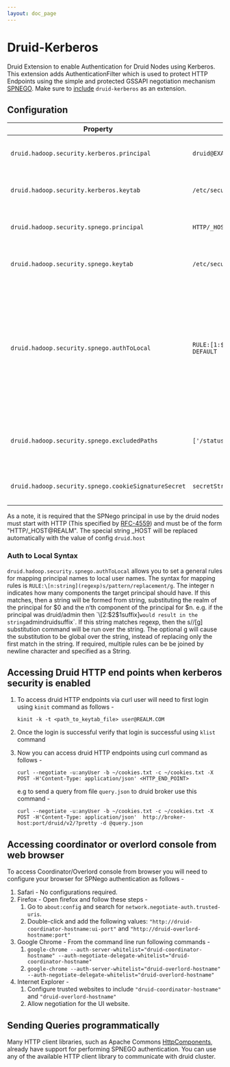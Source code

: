 ```yaml
---
layout: doc_page
---
```


# Druid-Kerberos

Druid Extension to enable Authentication for Druid Nodes using Kerberos.
This extension adds AuthenticationFilter which is used to protect HTTP Endpoints using the simple and protected GSSAPI negotiation mechanism [SPNEGO](https://en.wikipedia.org/wiki/SPNEGO). 
Make sure to [include](../../operations/including-extensions.html) `druid-kerberos` as an extension.


## Configuration

|Property|Possible Values|Description|Default|required|
|--------|---------------|-----------|-------|--------|
|`druid.hadoop.security.kerberos.principal`|`druid@EXAMPLE.COM`| Principal user name, used for internal node communication|empty|Yes|
|`druid.hadoop.security.kerberos.keytab`|`/etc/security/keytabs/druid.headlessUser.keytab`|Path to keytab file used for internal node communication|empty|Yes|
|`druid.hadoop.security.spnego.principal`|`HTTP/_HOST@EXAMPLE.COM`| SPNego service principal used by druid nodes|empty|Yes|
|`druid.hadoop.security.spnego.keytab`|`/etc/security/keytabs/spnego.service.keytab`|SPNego service keytab used by druid nodes|empty|Yes|
|`druid.hadoop.security.spnego.authToLocal`|`RULE:[1:$1@$0](druid@EXAMPLE.COM)s/.*/druid DEFAULT`|It allows you to set a general rule for mapping principal names to local user names. It will be used if there is not an explicit mapping for the principal name that is being translated.|DEFAULT|No|
|`druid.hadoop.security.spnego.excludedPaths`|`['/status','/health']`| Array of HTTP paths which which does NOT need to be authenticated.|None|No|
|`druid.hadoop.security.spnego.cookieSignatureSecret`|`secretString`| Secret used to sign authentication cookies|<Random value>|No|

As a note, it is required that the SPNego principal in use by the druid nodes must start with HTTP (This specified by [RFC-4559](https://tools.ietf.org/html/rfc4559)) and must be of the form "HTTP/_HOST@REALM". 
The special string _HOST will be replaced automatically with the value of config `druid.host`

### Auth to Local Syntax

`druid.hadoop.security.spnego.authToLocal` allows you to set a general rules for mapping principal names to local user names.
The syntax for mapping rules is `RULE:\[n:string](regexp)s/pattern/replacement/g`. The integer n indicates how many components the target principal should have. If this matches, then a string will be formed from string, substituting the realm of the principal for $0 and the n‘th component of the principal for $n. e.g. if the principal was druid/admin then `\[2:$2$1suffix]` would result in the string `admindruidsuffix`.
If this string matches regexp, then the s//\[g] substitution command will be run over the string. The optional g will cause the substitution to be global over the string, instead of replacing only the first match in the string.
If required, multiple rules can be be joined by newline character and specified as a String. 

## Accessing Druid HTTP end points when kerberos security is enabled 
1. To access druid HTTP endpoints via curl user will need to first login using `kinit` command as follows -  

    ```
    kinit -k -t <path_to_keytab_file> user@REALM.COM
    ```

2. Once the login is successful verify that login is successful using `klist` command
3. Now you can access druid HTTP endpoints using curl command as follows - 

    ```
    curl --negotiate -u:anyUser -b ~/cookies.txt -c ~/cookies.txt -X POST -H'Content-Type: application/json' <HTTP_END_POINT>
    ```

    e.g to send a query from file `query.json` to druid broker use this command -

    ```
    curl --negotiate -u:anyUser -b ~/cookies.txt -c ~/cookies.txt -X POST -H'Content-Type: application/json'  http://broker-host:port/druid/v2/?pretty -d @query.json
    ```


## Accessing coordinator or overlord console from web browser
To access Coordinator/Overlord console from browser you will need to configure your browser for SPNego authentication as follows - 

1. Safari - No configurations required.
2. Firefox - Open firefox and follow these steps - 
    1. Go to `about:config` and search for `network.negotiate-auth.trusted-uris`.
    2. Double-click and add the following values: `"http://druid-coordinator-hostname:ui-port"` and `"http://druid-overlord-hostname:port"`
3. Google Chrome - From the command line run following commands - 
    1. `google-chrome --auth-server-whitelist="druid-coordinator-hostname" --auth-negotiate-delegate-whitelist="druid-coordinator-hostname"`
    2. `google-chrome --auth-server-whitelist="druid-overlord-hostname" --auth-negotiate-delegate-whitelist="druid-overlord-hostname"`
4. Internet Explorer -
    1. Configure trusted websites to include `"druid-coordinator-hostname"` and `"druid-overlord-hostname"`
    2. Allow negotiation for the UI website.

## Sending Queries programmatically
Many HTTP client libraries, such as Apache Commons [HttpComponents](https://hc.apache.org/), already have support for performing SPNEGO authentication. You can use any of the available HTTP client library to communicate with druid cluster. 
